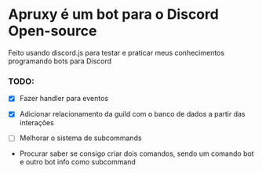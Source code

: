 # Apruxy é um bot para o Discord Open-source

Feito usando discord.js para testar e praticar meus conhecimentos programando bots para Discord

### TODO:

- [X] Fazer handler para eventos

- [X] Adicionar relacionamento da guild com o banco de dados a partir das interações
    
- [ ] Melhorar o sistema de subcommands

- Procurar saber se consigo criar dois comandos, sendo um comando bot e outro bot info como subcommand